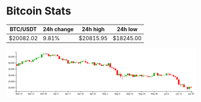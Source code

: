 # Bitcoin Stats

BTC/USDT|24h change|24h high|24h low|
|---|---|---|---|
|$20082.02|9.81%|$20815.95|$18245.00|

<img src="./chart.svg">
